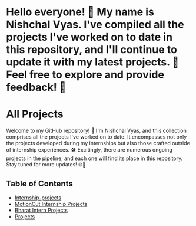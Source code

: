 # Hello everyone! 👋 My name is Nishchal Vyas. I've compiled all the projects I've worked on to date in this repository, and I'll continue to update it with my latest projects. 🚀 Feel free to explore and provide feedback! 🌟

# All Projects

Welcome to my GitHub repository! 🚀 I'm Nishchal Vyas, and this collection comprises all the projects I've worked on to date. It encompasses not only the projects developed during my internships but also those crafted outside of internship experiences. 🛠️ Excitingly, there are numerous ongoing projects in the pipeline, and each one will find its place in this repository. Stay tuned for more updates! 🌐📁

## Table of Contents

- [Internship-projects](https://github.com/Nishchal128/My-Projects/tree/main/AllProjects/Internship%20Projects)
- [MotionCut Internship Projects](https://github.com/Nishchal128/My-Projects/tree/main/AllProjects/Internship%20Projects)
- [Bharat Intern Projects](https://github.com/Nishchal128/My-Projects/tree/main/AllProjects/Internship%20Projects/BharatInternTasks)
- [Projects](https://github.com/Nishchal128/My-Projects/tree/main/AllProjects/Projects)
